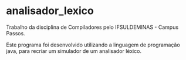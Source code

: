 # analisador_lexico

Trabalho da disciplina de Compiladores pelo IFSULDEMINAS - Campus Passos.

Este programa foi desenvolvido utilizando a linguagem de programação java, para recriar um simulador de um analisador léxico.
